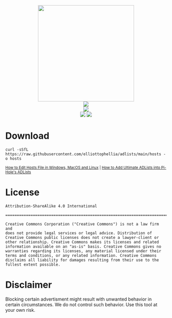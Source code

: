 <p align='center'>
<img src='https://upload.wikimedia.org/wikipedia/commons/e/eb/Adblock_logo.png' width='300'/><br/><img src="https://img.shields.io/badge/ULTIMATE%20ADVERTISING%20BLOCKER-ea1c1c?style=for-the-badge"/><br/><img src="https://img.shields.io/badge/PLEASE%20HELP%20ME%20TO%20PAY%20MY%20VPS%20BILL-ea1c1c?style=for-the-badge"/><br/><a href="https://www.paypal.com/paypalme/elliottophellia"><img src="https://img.shields.io/badge/BUY%20ME%20A%20COFFEE-ea1c1c?style=for-the-badge&logo=paypal&logoColor=white"/></a> <a href="https://saweria.co/elliottophellia"><img src="https://img.shields.io/badge/TRAKTIR%20SAYA%20KOPI-ea1c1c?style=for-the-badge&logo=BuyMeACoffee&logoColor=white"/></a>
</p>

# Download

```
curl -sSfL https://raw.githubusercontent.com/elliottophellia/adlists/main/hosts -o hosts
```

<small><a href="https://www.hostinger.com/tutorials/how-to-edit-hosts-file">How to Edit Hosts File in Windows, MacOS and Linux</a> | <a href="https://cloudtechtips.com/network/pi-hole-adlists/390/">How to Add Ultimate ADLists into Pi-Hole's ADLists</a></small> 

# License

```
Attribution-ShareAlike 4.0 International

=======================================================================

Creative Commons Corporation ("Creative Commons") is not a law firm and
does not provide legal services or legal advice. Distribution of
Creative Commons public licenses does not create a lawyer-client or
other relationship. Creative Commons makes its licenses and related
information available on an "as-is" basis. Creative Commons gives no
warranties regarding its licenses, any material licensed under their
terms and conditions, or any related information. Creative Commons
disclaims all liability for damages resulting from their use to the
fullest extent possible.
```

# Disclaimer

Blocking certain advertisment might result with unwanted behavior in certain circumstances. We do not control such behavior. Use this tool at your own risk.